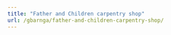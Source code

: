 ```yaml
---
title: "Father and Children carpentry shop"
url: /gbarnga/father-and-children-carpentry-shop/
---
```

